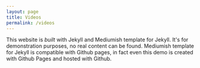 ```yaml
---
layout: page
title: Videos
permalink: /videos
---
```


This website is *built* with Jekyll and Mediumish template for Jekyll. It's for demonstration purposes, no real content can be found. Mediumish template for Jekyll is compatible with Github pages, in fact even this demo is created with Github Pages and hosted with Github.

